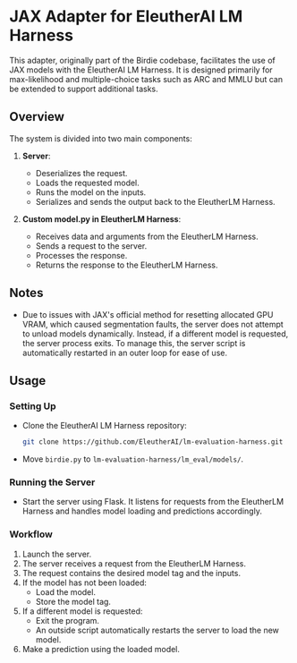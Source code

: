 # JAX Adapter for EleutherAI LM Harness

This adapter, originally part of the Birdie codebase, facilitates the use of JAX models with the EleutherAI LM Harness. It is designed primarily for max-likelihood and multiple-choice tasks such as ARC and MMLU but can be extended to support additional tasks.

## Overview

The system is divided into two main components:

1. **Server**:
    - Deserializes the request.
    - Loads the requested model.
    - Runs the model on the inputs.
    - Serializes and sends the output back to the EleutherLM Harness.

2. **Custom model.py in EleutherLM Harness**:
    - Receives data and arguments from the EleutherLM Harness.
    - Sends a request to the server.
    - Processes the response.
    - Returns the response to the EleutherLM Harness.

## Notes

- Due to issues with JAX's official method for resetting allocated GPU VRAM, which caused segmentation faults, the server does not attempt to unload models dynamically. Instead, if a different model is requested, the server process exits. To manage this, the server script is automatically restarted in an outer loop for ease of use.

## Usage

### Setting Up

- Clone the EleutherAI LM Harness repository:
  ```bash
  git clone https://github.com/EleutherAI/lm-evaluation-harness.git
  ```
- Move `birdie.py` to `lm-evaluation-harness/lm_eval/models/`.

### Running the Server

- Start the server using Flask. It listens for requests from the EleutherLM Harness and handles model loading and predictions accordingly.

### Workflow

1. Launch the server.
2. The server receives a request from the EleutherLM Harness.
3. The request contains the desired model tag and the inputs.
4. If the model has not been loaded:
    - Load the model.
    - Store the model tag.
5. If a different model is requested:
    - Exit the program.
    - An outside script automatically restarts the server to load the new model.
6. Make a prediction using the loaded model.
